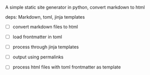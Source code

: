 A simple static site generator in python, convert markdown to html

deps: Markdown, toml, jinja templates

- [ ] convert markdown files to html
- [ ] load frontmatter in toml
- [ ] process through jinja templates
- [ ] output using permalinks
- [ ] process html files with toml frontmatter as template

